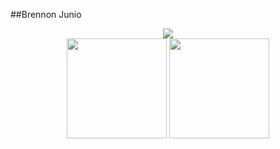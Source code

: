 ##Brennon Junio
<div align="center">
<img src="https://img.shields.io/badge/Node.js-43853D?style=for-the-badge&logo=node.js&logoColor=white"/>
  
</div>
  
<div align="center">
<img height="160em" src="https://github-readme-stats.vercel.app/api?username=brennonjunio&show_icons=true&theme=radical"/>
<img height="160em" src="https://github-readme-stats.vercel.app/api/top-langs/?username=brennonjunio&layout=compact&langs_count=7&theme=synthwave"/>
</div>
